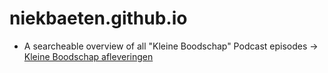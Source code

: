 # niekbaeten.github.io

- A searcheable overview of all "Kleine Boodschap" Podcast episodes -> [Kleine Boodschap afleveringen](https://niekbaeten.github.io/kb-afleveringen)
